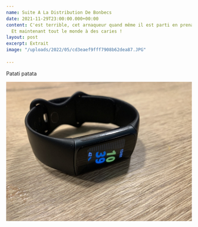 ```yaml
---
name: Suite A La Distribution De Bonbecs
date: 2021-11-29T23:00:00.000+00:00
content: C'est terrible, cet arnaqueur quand même il est parti en prenant la caisse...
  Et maintenant tout le monde à des caries !
layout: post
excerpt: Extrait
image: "/uploads/2022/05/cd3eaef9fff7908b62dea87.JPG"

---
```

Patati patata

![alt image](/uploads/2022/05/cd3eaef9fff7908b62dea87.JPG "titre image")